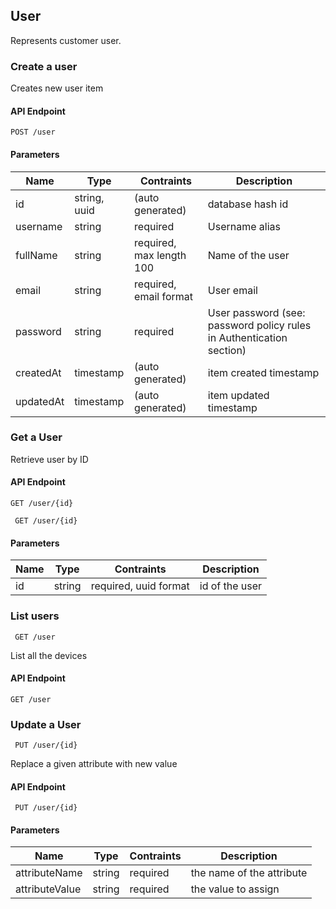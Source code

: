 
## User
Represents customer user.

### Create a user

Creates new user item

#### API Endpoint

`POST /user`



#### Parameters

Name | Type | Contraints | Description
--------|-------|--------- | ------
id | string, uuid | (auto generated) |  database hash id
username | string | required | Username alias
fullName | string | required, max length 100 | Name of the user
email | string | required, email format | User email
password | string | required | User password (see: password policy rules in Authentication section)
createdAt | timestamp | (auto generated) | item created timestamp
updatedAt | timestamp | (auto generated) | item updated timestamp


### Get a User

Retrieve user by ID

#### API Endpoint

 `GET /user/{id}`

```
 GET /user/{id}
```


#### Parameters

Name | Type | Contraints | Description
--------|-------|--------- | ------
id | string | required, uuid format| id of the user



### List users

```
 GET /user
```
List all the devices
#### API Endpoint

 `GET /user`

### Update a User

 
```
 PUT /user/{id}
```
Replace a given attribute with new value


#### API Endpoint

 ` PUT /user/{id}`
 
#### Parameters
Name | Type | Contraints | Description
--------|-------|--------- | ------
attributeName | string | required| the name of the attribute
attributeValue | string | required| the value to assign


